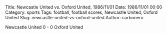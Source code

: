Title: Newcastle United vs. Oxford United, 1986/11/01
Date: 1986/11/01 00:00
Category: sports
Tags: football, football scores, Newcastle United, Oxford United
Slug: newcastle-united-vs-oxford-united
Author: carbonero


Newcastle United 0 - 0 Oxford United

